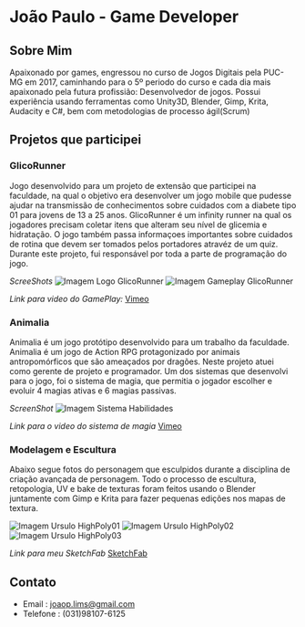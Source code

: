 # João Paulo - Game Developer


## Sobre Mim

Apaixonado por games, engressou no curso de Jogos Digitais pela PUC-MG em 2017, caminhando para o 5º periodo do curso e cada dia mais apaixonado pela futura profissião: Desenvolvedor de jogos. Possui experiência usando ferramentas como Unity3D, Blender, Gimp, Krita, Audacity e C#, bem com metodologias de processo ágil(Scrum)

## Projetos que participei

### GlicoRunner
Jogo desenvolvido para um projeto de extensão que participei na faculdade, na qual o objetivo era desenvolver um jogo mobile que pudesse ajudar na transmissão de conhecimentos sobre cuidados com a diabete tipo 01 para jovens de 13 a 25 anos. GlicoRunner é um infinity runner na qual os jogadores precisam coletar itens que alteram seu nível de glicemia e hidratação. O jogo também passa informaçoes importantes sobre cuidados de rotina que devem ser tomados pelos portadores atravéz de um quiz. Durante este projeto, fui responsável por toda a parte de programação do jogo.

*ScreeShots*
![Imagem Logo GlicoRunner](https://i.imgur.com/IHRKPje.png)
![Imagem Gameplay GlicoRunner](https://i.imgur.com/D8GSEPh.png)








*Link para video do GamePlay:*
[Vimeo](https://vimeo.com/347433553)




### Animalia

Animalia é um jogo protótipo desenvolvido para um trabalho da faculdade. Animalia é um jogo de Action RPG  protagonizado por animais antropomórficos que são ameaçados por dragões. Neste projeto atuei como gerente de projeto e programador. Um dos sistemas que desenvolvi para o jogo, foi o sistema de magia, que permitia  o jogador escolher e evoluir 4 magias ativas e 6 magias passivas.

*ScreenShot*
![Imagem Sistema Habilidades](https://i.imgur.com/ERVZ4Cv.png)

*Link para o video do sistema de magia*
[Vimeo](https://vimeo.com/347371168)




### Modelagem e Escultura
Abaixo segue fotos do personagem que esculpidos durante a disciplina de criação avançada de personagem. Todo o processo de escultura, retopologia, UV e bake de texturas foram feitos usando o Blender juntamente com Gimp e Krita para fazer pequenas edições nos mapas de textura.


![Imagem Ursulo HighPoly01](https://i.imgur.com/en7VwvT.png)
![Imagem Ursulo HighPoly02](https://i.imgur.com/c3xCmNf.png)
![Imagem Ursulo HighPoly03](https://i.imgur.com/wIz2fTq.png)



*Link para meu SketchFab*
[SketchFab](https://sketchfab.com/joaop_lim)










## Contato

- Email : joaop.lims@gmail.com
- Telefone : (031)98107-6125
